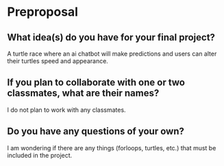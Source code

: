 # Preproposal

## What idea(s) do you have for your final project?

A turtle race where an ai chatbot will make predictions and users can alter their turtles speed and appearance.

## If you plan to collaborate with one or two classmates, what are their names?

I do not plan to work with any classmates. 

## Do you have any questions of your own?

I am wondering if there are any things (forloops, turtles, etc.) that must be included in the project. 
